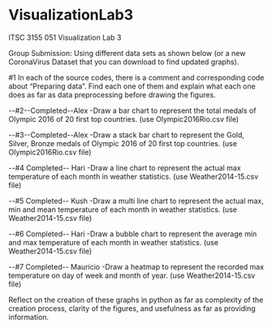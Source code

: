 # VisualizationLab3
ITSC 3155 051 Visualization Lab 3

Group Submission:
Using different data sets as shown below (or a new CoronaVirus Dataset that you can download to find updated graphs).

  #1 In each of the source codes, there is a comment and corresponding code about “Preparing data”. Find each one of them and explain what each one does as far as data preprocessing before drawing the figures.

  --#2--Completed--Alex -Draw a bar chart to represent the total medals of Olympic 2016 of 20 first top countries. (use Olympic2016Rio.csv file)

  --#3--Completed--Alex -Draw a stack bar chart to represent the Gold, Silver, Bronze medals of Olympic 2016 of 20 first top countries. (use Olympic2016Rio.csv file)

  --#4 Completed-- Hari -Draw a line chart to represent the actual max temperature of each month in weather statistics. (use Weather2014-15.csv file)

  --#5  Completed-- Kush -Draw a multi line chart to represent the actual max, min and mean temperature of each month in weather statistics. (use Weather2014-15.csv file) 

  --#6 Completed-- Hari -Draw a bubble chart to represent the average min and max temperature of each month in weather statistics. (use Weather2014-15.csv file)

  --#7 Completed-- Mauricio -Draw a heatmap to represent the recorded max temperature on day of week and month of year. (use Weather2014-15.csv file)

Reflect on the creation of these graphs in python as far as complexity of the creation process, clarity of the figures, and usefulness as far as providing information.
